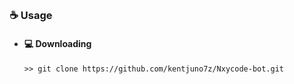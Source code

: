 ##  


### ☕ Usage  
- #### 💻 Downloading
     ```
    >> git clone https://github.com/kentjuno7z/Nxycode-bot.git
    ```

